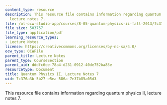 ```yaml
---
content_type: resource
description: This resource file contains information regarding quantum physics II,
  lecture notes 7.
file: /ol-ocw-studio-app/courses/8-05-quantum-physics-ii-fall-2013/7c376a3b5b27e5ea586a7e37b85a05d3_MIT8_05F13_Chap_07.pdf
file_size: 503757
file_type: application/pdf
learning_resource_types:
- Lecture Notes
license: https://creativecommons.org/licenses/by-nc-sa/4.0/
ocw_type: OCWFile
parent_title: Lecture Notes
parent_type: CourseSection
parent_uid: dddfc6ee-78a4-d231-0912-40de752ba83e
resourcetype: Document
title: Quantum Physics II, Lecture Notes 7
uid: 7c376a3b-5b27-e5ea-586a-7e37b85a05d3
---
```

This resource file contains information regarding quantum physics II, lecture notes 7.